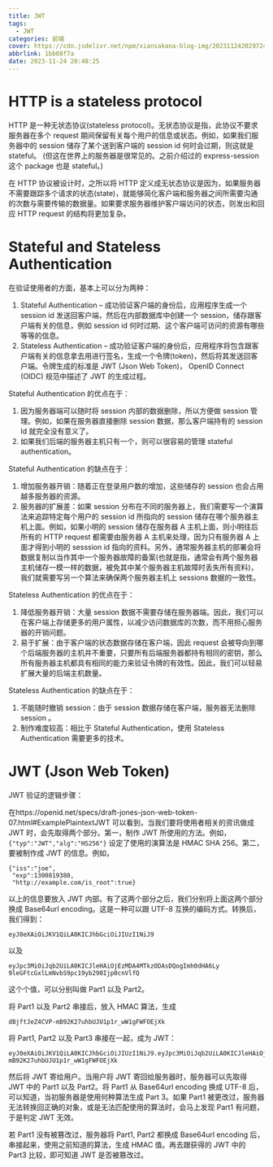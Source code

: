 ```yaml
---
title: JWT
tags:
  - JWT
categories: 前端
cover: https://cdn.jsdelivr.net/npm/xiansakana-blog-img/202311242029724.jpg
abbrlink: 1bb08f7a
date: 2023-11-24 20:48:25
---
```


# HTTP is a stateless protocol

HTTP 是一种无状态协议(stateless protocol)。无状态协议是指，此协议不要求服务器在多个 request 期间保留有关每个用户的信息或状态。例如，如果我们服务器中的 session 储存了某个送到客户端的 session id 何时会过期，则这就是 stateful。 (但这在世界上的服务器是很常见的。之前介绍过的 express-session 这个 package 也是 stateful。)

在 HTTP 协议被设计时，之所以将 HTTP 定义成无状态协议是因为，如果服务器不需要跟踪多个请求的状态(state)，就能够简化客户端和服务器之间所需要沟通的次数与需要传输的数据量。如果要求服务器维护客户端访问的状态，则发出和回应 HTTP request 的结构将更加复杂。

# Stateful and Stateless Authentication

在验证使用者的方面，基本上可以分为两种：

1. Stateful Authentication – 成功验证客户端的身份后，应用程序生成一个 session id 发送回客户端，然后在内部数据库中创建一个 session，储存跟客户端有关的信息，例如 session id 何时过期、这个客户端可访问的资源有哪些等等的信息。
2. Stateless Authentication – 成功验证客户端的身份后，应用程序将包含跟客户端有关的信息拿去用进行签名，生成一个令牌(token)，然后将其发送回客户端。令牌生成的标准是 JWT (Json Web Token)， OpenID Connect (OIDC) 规范中描述了 JWT 的生成过程。

Stateful Authentication 的优点在于：

1. 因为服务器端可以随时将 session 内部的数据删除，所以方便做 session 管理。例如，如果在服务器直接删除 session 数据，那么客户端持有的 session Id 就完全没有意义了。
2. 如果我们后端的服务器主机只有一个，则可以很容易的管理 stateful authentication。

Stateful Authentication 的缺点在于：

1. 增加服务器开销：随着正在登录用户数的增加，这些储存的 session 也会占用越多服务器的资源。
2. 服务器的扩展差：如果 session 分布在不同的服务器上，我们需要写一个演算法来追踪特定每个用户的 session id 所指向的 session 储存在哪个服务器主机上面。例如，如果小明的 session 储存在服务器 A 主机上面，则小明往后所有的 HTTP request 都需要由服务器 A 主机来处理，因为只有服务器 A 上面才得到小明的 sesssion id 指向的资料。另外，通常服务器主机的部署会将数据复制以当作其中一个服务器故障的备案(也就是指，通常会有两个服务器主机储存一模一样的数据，被免其中某个服务器主机故障时丢失所有资料)，我们就需要写另一个算法来确保两个服务器主机上 sessions 数据的一致性。

Stateless Authentication 的优点在于：

1. 降低服务器开销：大量 session 数据不需要存储在服务器端。因此，我们可以在客户端上存储更多的用户属性，以减少访问数据库的次数，而不用担心服务器的开销问题。
2. 易于扩展：由于客户端的状态数据存储在客户端，因此 request 会被导向到哪个后端服务器的主机并不重要，只要所有后端服务器都持有相同的密钥，那么所有服务器主机都具有相同的能力来验证令牌的有效性。因此，我们可以轻易扩展大量的后端主机数量。

Stateless Authentication 的缺点在于：

1. 不能随时撤销 session：由于 session 数据存储在客户端，服务器无法删除 session 。
2. 制作难度较高：相比于 Stateful Authentication，使用 Stateless Authentication 需要更多的技术。

# JWT (Json Web Token)

JWT 验证的逻辑步骤：

在https://openid.net/specs/draft-jones-json-web-token-07.html#ExamplePlaintextJWT 可以看到，当我们要将使用者相关的资讯做成 JWT 时，会先取得两个部分。第一，制作 JWT 所使用的方法。例如，`{"typ":"JWT","alg":"HS256"}` 设定了使用的演算法是 HMAC SHA 256。第二，要被制作成 JWT 的信息。例如，

```
{"iss":"joe",
 "exp":1300819380,
 "http://example.com/is_root":true}
```

以上的信息要放入 JWT 内部。有了这两个部分之后，我们分别将上面这两个部分换成 Base64url encoding。这是一种可以跟 UTF-8 互换的编码方式。转换后，我们得到：

    eyJ0eXAiOiJKV1QiLA0KICJhbGciOiJIUzI1NiJ9

以及

    eyJpc3MiOiJqb2UiLA0KICJleHAiOjEzMDA4MTkzODAsDQogImh0dHA6Ly
    9leGFtcGxlLmNvbS9pc19yb290Ijp0cnVlfQ

这个个值，可以分别叫做 Part1 以及 Part2。

将 Part1 以及 Part2 串接后，放入 HMAC 算法，生成

```
dBjftJeZ4CVP-mB92K27uhbUJU1p1r_wW1gFWFOEjXk
```

将 Part1, Part2 以及 Part3 串接在一起，成为 JWT：

```
eyJ0eXAiOiJKV1QiLA0KICJhbGciOiJIUzI1NiJ9.eyJpc3MiOiJqb2UiLA0KICJleHAiOjEzMDA4MTkzODAsDQogImh0dHA6Ly9leGFtcGxlLmNvbS9pc19yb290Ijp0cnVlfQ.dBjftJeZ4CVP-mB92K27uhbUJU1p1r_wW1gFWFOEjXk
```

然后将 JWT 寄给用户。当用户将 JWT 寄回给服务器时，服务器可以先取得 JWT 中的 Part1 以及 Part2。将 Part1 从 Base64url encoding 换成 UTF-8 后，可以知道，当初服务器是使用何种算法生成 Part 3。如果 Part1 被更改过，服务器无法转换回正确的对象，或是无法匹配使用的算法时，会马上发现 Part1 有问题，于是判定 JWT 无效。

若 Part1 没有被篡改过，服务器将 Part1, Part2 都换成 Base64url encoding 后，串接起来，使用之前知道的算法，生成 HMAC 值。再去跟获得的 JWT 中的 Part3 比较，即可知道 JWT 是否被篡改过。
